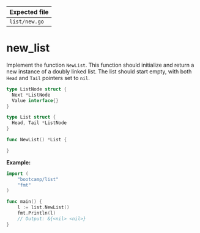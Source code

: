 | Expected file |
| ------------- |
| `list/new.go` |

# new_list

Implement the function `NewList`. This function should initialize and return a new instance of a doubly linked list. The list should start empty, with both `Head` and `Tail` pointers set to `nil`.

```go
type ListNode struct {
  Next *ListNode
  Value interface{}
}

type List struct {
  Head, Tail *ListNode
}

func NewList() *List {

}
```

**Example:**

```go
import (
	"bootcamp/list"
	"fmt"
)

func main() {
	l := list.NewList()
	fmt.Println(l)
	// Output: &{<nil> <nil>}
}
```
